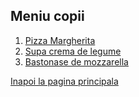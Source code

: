## Meniu copii

1. [Pizza Margherita](meniu-copii-specialitate-1.md)
2. [Supa crema de legume](meniu-copii-specialitate-2.md)
3. [Bastonase de mozzarella](meniu-copii-specialitate-1.md)

[Inapoi la pagina principala](../main.md)

